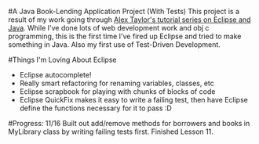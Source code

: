 #A Java Book-Lending Application Project (With Tests)
This project is a result of my work going through [Alex Taylor's tutorial series on Eclipse and Java](https://www.youtube.com/playlist?list=PLUGinutrSzN97XcdPgNUI3HB9Tjwvdl_r). While I've done lots of web development work and obj c programming, this is the first time I've fired up Eclipse and tried to make something in Java. Also my first use of Test-Driven Development.

#Things I'm Loving About Eclipse
* Eclipse autocomplete!
* Really smart refactoring for renaming variables, classes, etc
* Eclipse scrapbook for playing with chunks of blocks of code
* Eclipse QuickFix makes it easy to write a failing test, then have Eclipse define the functions necessary for it to pass :D

#Progress: 11/16
Built out add/remove methods for borrowers and books in MyLibrary class by writing failing tests first. Finished Lesson 11.